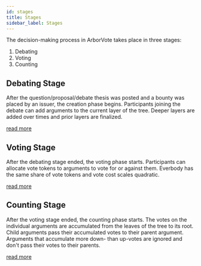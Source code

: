 ```yaml
---
id: stages
title: Stages
sidebar_label: Stages
---
```


The decision-making process in ArborVote takes place in three stages:

1. Debating
2. Voting
3. Counting

## Debating Stage
After the question/proposal/debate thesis was posted and a bounty was placed by an issuer,
the creation phase begins.
Participants joining the debate can add arguments to the current layer of the tree. 
Deeper layers are added over times and prior layers are finalized.

[read more](rationaldebating.md)

## Voting Stage
After the debating stage ended, the voting phase starts.
Participants can allocate vote tokens to arguments to vote for or against them.
Everbody has the same share of vote tokens and vote cost scales quadratic.

[read more](quadraticvoting.md)

## Counting Stage
After the voting stage ended, the counting phase starts.
The votes on the individual arguments are accumulated from the leaves of the tree to its root.
Child arguments pass their accumulated votes to their parent argument.
Arguments that accumulate more down- than up-votes are ignored and don't pass their votes to their parents.

[read more](votecounting.md)
